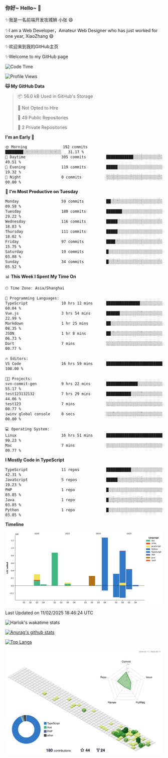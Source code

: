### 你好~ Hello~ 👋

✨我是一名前端开发攻城狮 小张 😄

✨I am a Web Developer，Amateur Web Designer who has just worked for one year, XiaoZhang 😄

✨欢迎来到我的GitHub主页

✨Welcome to my GitHub page
<!--
**7148505/7148505** is a ✨ _special_ ✨ repository because its `README.md` (this file) appears on your GitHub profile.

Here are some ideas to get you started:

- 🔭 I’m currently working on ...
- 🌱 I’m currently learning ...
- 👯 I’m looking to collaborate on ...
- 🤔 I’m looking for help with ...
- 💬 Ask me about ...
- 📫 How to reach me: ...
- 😄 Pronouns: ...
- ⚡ Fun fact: ...
-->

<!--START_SECTION:waka-->
![Code Time](http://img.shields.io/badge/Code%20Time-2%2C662%20hrs%2013%20mins-blue)

![Profile Views](http://img.shields.io/badge/Profile%20Views-0-blue)

**🐱 My GitHub Data** 

> 📦 56.0 kB Used in GitHub's Storage 
 > 
> 🚫 Not Opted to Hire
 > 
> 📜 49 Public Repositories 
 > 
> 🔑 2 Private Repositories 
 > 
**I'm an Early 🐤** 

```text
🌞 Morning                192 commits         ████████░░░░░░░░░░░░░░░░░   31.17 % 
🌆 Daytime                305 commits         ████████████░░░░░░░░░░░░░   49.51 % 
🌃 Evening                119 commits         █████░░░░░░░░░░░░░░░░░░░░   19.32 % 
🌙 Night                  0 commits           ░░░░░░░░░░░░░░░░░░░░░░░░░   00.00 % 
```
📅 **I'm Most Productive on Tuesday** 

```text
Monday                   59 commits          ██░░░░░░░░░░░░░░░░░░░░░░░   09.58 % 
Tuesday                  180 commits         ███████░░░░░░░░░░░░░░░░░░   29.22 % 
Wednesday                116 commits         █████░░░░░░░░░░░░░░░░░░░░   18.83 % 
Thursday                 111 commits         █████░░░░░░░░░░░░░░░░░░░░   18.02 % 
Friday                   97 commits          ████░░░░░░░░░░░░░░░░░░░░░   15.75 % 
Saturday                 19 commits          █░░░░░░░░░░░░░░░░░░░░░░░░   03.08 % 
Sunday                   34 commits          █░░░░░░░░░░░░░░░░░░░░░░░░   05.52 % 
```


📊 **This Week I Spent My Time On** 

```text
🕑︎ Time Zone: Asia/Shanghai

💬 Programming Languages: 
TypeScript               10 hrs 12 mins      ███████████████░░░░░░░░░░   60.04 % 
Vue.js                   3 hrs 54 mins       ██████░░░░░░░░░░░░░░░░░░░   22.99 % 
Markdown                 1 hr 25 mins        ██░░░░░░░░░░░░░░░░░░░░░░░   08.35 % 
JSON                     1 hr 8 mins         ██░░░░░░░░░░░░░░░░░░░░░░░   06.73 % 
Dart                     7 mins              ░░░░░░░░░░░░░░░░░░░░░░░░░   00.77 % 

🔥 Editors: 
VS Code                  16 hrs 59 mins      █████████████████████████   100.00 % 

🐱‍💻 Projects: 
svn-commit-gen           9 hrs 22 mins       ██████████████░░░░░░░░░░░   55.17 % 
test123132132            7 hrs 29 mins       ███████████░░░░░░░░░░░░░░   44.06 % 
test123                  7 mins              ░░░░░░░░░░░░░░░░░░░░░░░░░   00.77 % 
iwinv global console     0 secs              ░░░░░░░░░░░░░░░░░░░░░░░░░   00.00 % 

💻 Operating System: 
Linux                    16 hrs 51 mins      █████████████████████████   99.23 % 
Mac                      7 mins              ░░░░░░░░░░░░░░░░░░░░░░░░░   00.77 % 
```

**I Mostly Code in TypeScript** 

```text
TypeScript               11 repos            ███████████░░░░░░░░░░░░░░   42.31 % 
JavaScript               5 repos             █████░░░░░░░░░░░░░░░░░░░░   19.23 % 
PHP                      1 repo              █░░░░░░░░░░░░░░░░░░░░░░░░   03.85 % 
Java                     1 repo              █░░░░░░░░░░░░░░░░░░░░░░░░   03.85 % 
Python                   1 repo              █░░░░░░░░░░░░░░░░░░░░░░░░   03.85 % 
```



**Timeline**

![Lines of Code chart](https://raw.githubusercontent.com/littleCareless/littleCareless/master/assets/bar_graph.png)


 Last Updated on 11/02/2025 18:46:24 UTC
<!--END_SECTION:waka-->
![Harlok's wakatime stats](https://github-readme-stats.vercel.app/api/wakatime?username=littleCareless)

[![Anurag's github stats](https://github-readme-stats.vercel.app/api?username=littleCareless)](https://github.com/anuraghazra/github-readme-stats)

[![Top Langs](https://github-readme-stats.vercel.app/api/top-langs/?username=littleCareless&layout=compact)](https://github.com/anuraghazra/github-readme-stats)

![](./profile-3d-contrib/profile-green-animate.svg)
